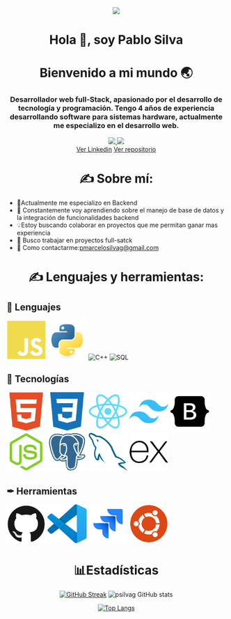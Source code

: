 
<div id="header" align="center">
    <img src="https://media.giphy.com/media/TFPdmm3rdzeZ0kP3zG/giphy-downsized.gif" width="400"  />
    <h1 align="center"> Hola  &#128075;, soy Pablo Silva</h1>
    <h1 align="center">Bienvenido a mi mundo &#127759; </h1>
    <h3 align="center">Desarrollador web full-Stack, apasionado por el desarrollo de tecnología y programación. Tengo 4 años de experiencia desarrollando software para sistemas hardware, actualmente me especializo en el desarrollo web. </h3>
</div>

<div id="socials" align="center">
   <a href="https://www.linkedin.com/in/pablo-silvawebdeveloper/"  target="_blank" > 
   <img src="https://www.pagepersonnel.es/sites/pagepersonnel.es/files/legacy/linkedin-_0.jpg"  width="100" /> </a>
   <a href="https://main--sunny-pixie-07ea23.netlify.app/"  target="_blank" > 
   <img src="https://www.hostinger.com/tutorials/wp-content/uploads/sites/2/2022/01/become-web-developer.jpg"  width="100" /> </a>
  
   <div align="center" >
   <a href="https://www.linkedin.com/in/pablo-silvawebdeveloper/" target="_blank" >Ver Linkedin</a>
   <a href="https://main--sunny-pixie-07ea23.netlify.app/"  target="_blank" > Ver repositorio </a>
   </div>   
  
</div>

<div>
  <h1 align="center"> &#9997; Sobre mí:</h1>
  <ul>
    <li>&#128190;Actualmente me especializo en Backend</li>
    <li>&#128242; Constantemente voy aprendiendo sobre el manejo de base de datos y la integración de funcionalidades backend </li>
    <li>&#128161;Estoy buscando colaborar en proyectos que me permitan ganar mas experiencia</li>
    <li>&#128188; Busco trabajar en proyectos full-satck</li>
    <li>&#128231; Como contactarme:<a href="mailto:pmarcelosilvag@gmail.com">pmarcelosilvag@gmail.com</a></li>

  </ul>
</div>

<div align="left">
  <h1 align="center"> &#9997; Lenguajes y herramientas: </h1>

  <h2 align="left"> &#128268; Lenguajes </h2>
  <img src="https://github.com/devicons/devicon/blob/master/icons/javascript/javascript-plain.svg" width="90" height="90" alt="Javascript"  />
  <img src="https://github.com/devicons/devicon/blob/master/icons/python/python-original.svg" width="90" height="90" alt="Python"  />
  <img src="https://upload.wikimedia.org/wikipedia/commons/1/18/ISO_C%2B%2B_Logo.svg" width="90" height="90" alt="C++"  />
  <img src="https://cdn-icons-png.flaticon.com/512/337/337953.png" width="90" height="90" alt="SQL"  /> 

  <h2 align="left"> &#128189; Tecnologías </h2>

  <img src="https://github.com/devicons/devicon/blob/master/icons/html5/html5-plain.svg" width="90" height="90" alt="HTML5"  />
  <img src="https://github.com/devicons/devicon/blob/master/icons/css3/css3-plain.svg" width="90" height="90" alt="CSS3"  />
  <img src="https://github.com/devicons/devicon/blob/master/icons/react/react-original.svg" width="90" height="90" alt="React"  />
  <img src="https://github.com/devicons/devicon/blob/master/icons/tailwindcss/tailwindcss-plain.svg" width="90" height="90" alt="TailwindCss"  />
  <img src="https://github.com/devicons/devicon/blob/master/icons/bootstrap/bootstrap-plain.svg" width="90" height="90" alt="Bootstrap"  />
  <img src="https://github.com/devicons/devicon/blob/master/icons/nodejs/nodejs-plain.svg" width="90" height="90" alt="NodeJS"  />
  <img src="https://github.com/devicons/devicon/blob/master/icons/postgresql/postgresql-plain.svg" width="90" height="90" alt="Postgre"  />
  <img src="https://github.com/devicons/devicon/blob/master/icons/mysql/mysql-original.svg" width="90" height="90" alt="MySQL"  />
  <img src="https://github.com/devicons/devicon/blob/master/icons/express/express-original.svg" width="90" height="90" alt="Express"  />

  <h2 align="left"> &#10002; Herramientas </h2>
  <img src="https://github.com/devicons/devicon/blob/master/icons/github/github-original.svg" width="90" height="90" alt="GitHub"  />
  <img src="https://github.com/devicons/devicon/blob/master/icons/vscode/vscode-original.svg" width="90" height="90" alt="VSCode"  />
  <img src="https://github.com/devicons/devicon/blob/master/icons/jira/jira-original.svg" width="90" height="90" alt="Jira"  />
  <img src="https://github.com/devicons/devicon/blob/master/icons/ubuntu/ubuntu-plain.svg" width="90" height="90" alt="Linux Distro Ubuntu"  />
</div>

<div align="center">
<h1 align="center"> &#128202;Estadísticas</h1>

[![GitHub Streak](http://github-readme-streak-stats.herokuapp.com?user=psilvag&theme=transparent&locale=es&date_format=j%20M%5B%20Y%5D&mode=weekly&card_width=600)](https://git.io/streak-stats)
![psilvag GitHub stats](https://github-readme-stats.vercel.app/api?username=psilvag&show_icons=true&theme=radical)
 
[![Top Langs](https://github-readme-stats.vercel.app/api/top-langs/?username=psilvag&layout=donut-vertical)](https://github.com/anuraghazra/github-readme-stats)
</div>

